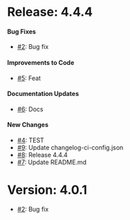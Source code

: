 # Release: 4.4.4


#### Bug Fixes

* [#2](https://github.com/saadmk-test/test-ci-public/pull/2): Bug fix

#### Improvements to Code

* [#5](https://github.com/saadmk-test/test-ci-public/pull/5): Feat

#### Documentation Updates

* [#6](https://github.com/saadmk-test/test-ci-public/pull/6): Docs

#### New Changes
* [#4](https://github.com/saadmk-test/test-ci-public/pull/4): TEST
* [#9](https://github.com/saadmk-test/test-ci-public/pull/9): Update changelog-ci-config.json
* [#8](https://github.com/saadmk-test/test-ci-public/pull/8): Release 4.4.4
* [#7](https://github.com/saadmk-test/test-ci-public/pull/7): Update README.md


# Version: 4.0.1

* [#2](https://github.com/saadmk-test/test-ci-public/pull/2): Bug fix
